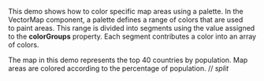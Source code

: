 This demo shows how to&nbsp;color specific map areas using a&nbsp;palette. In&nbsp;the VectorMap component, a&nbsp;palette defines a&nbsp;range of&nbsp;colors that are used to&nbsp;paint areas. This range is&nbsp;divided into segments using the value assigned to&nbsp;the **colorGroups** property. Each segment contributes a&nbsp;color into an&nbsp;array of&nbsp;colors.

The map in&nbsp;this demo represents the top 40&nbsp;countries by&nbsp;population. Map areas are colored according to&nbsp;the percentage of&nbsp;population.
// _split_